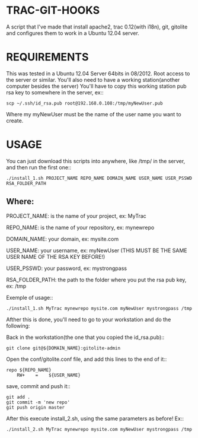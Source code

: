 TRAC-GIT-HOOKS
==============

A script that I've made that install apache2, trac 0.12(with i18n), git, gitolite and configures them to work in a Ubuntu 12.04 server.

REQUIREMENTS
=============
This was tested in a Ubuntu 12.04 Server 64bits in 08/2012.
Root access to the server or similar.
You'll also need to have a working station(another computer besides the server)
You'll have to copy this working station pub rsa key to somewhere in the server, ex::

    scp ~/.ssh/id_rsa.pub root@192.168.0.108:/tmp/myNewUser.pub

Where my myNewUser must be the name of the user name you want to create.

USAGE
=============
You can just download this scripts into anywhere, like /tmp/ in the server, and then run the first one::

    ./install_1.sh PROJECT_NAME REPO_NAME DOMAIN_NAME USER_NAME USER_PSSWD RSA_FOLDER_PATH

Where:
-----------------------------------
PROJECT_NAME: is the name of your project, ex: MyTrac

REPO_NAME:  is the name of your repository, ex: mynewrepo

DOMAIN_NAME: your domain, ex: mysite.com

USER_NAME: your username, ex: myNewUser (THIS MUST BE THE SAME USER NAME OF THE RSA KEY BEFORE!)

USER_PSSWD: your password, ex: mystrongpass

RSA_FOLDER_PATH: the path to the folder where you put the rsa pub key, ex: /tmp


Exemple of usage::

    ./install_1.sh MyTrac mynewrepo mysite.com myNewUser mystrongpass /tmp

Afther this is done, you'll need to go to your workstation and do the following:

Back in the workstation(the one that you copied the id_rsa.pub)::

    git clone git@${DOMAIN_NAME}:gitolite-admin

Open the conf/gitolite.conf file, and add this lines to the end of it::

    repo ${REPO_NAME}
        RW+    =    ${USER_NAME}
    
save, commit and push it::

    git add . 
    git commit -m 'new repo' 
    git push origin master

After this execute install_2.sh, using the same parameters as before! Ex::

    ./install_2.sh MyTrac mynewrepo mysite.com myNewUser mystrongpass /tmp